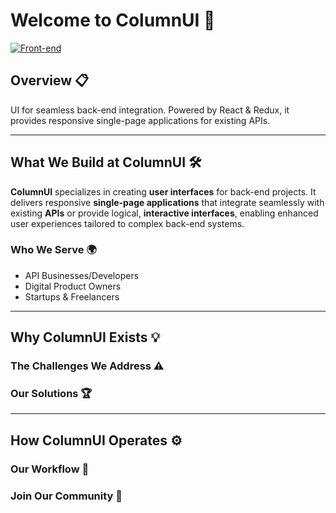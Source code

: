 # Welcome to ColumnUI 🌟

[![Front-end](https://skillicons.dev/icons?i=html,css,js,vite,react,redux)](https://skillicons.dev)

## Overview 📋

UI for seamless back-end integration. Powered by React & Redux, it provides responsive single-page applications for existing APIs.

---

## What We Build at ColumnUI 🛠️

**ColumnUI** specializes in creating **user interfaces** for back-end projects. It delivers responsive **single-page applications** that integrate seamlessly with existing **APIs** or provide logical, **interactive interfaces**, enabling enhanced user experiences tailored to complex back-end systems.  

### Who We Serve 🌍

- API Businesses/Developers
- Digital Product Owners
- Startups & Freelancers

---

## Why ColumnUI Exists 💡

### The Challenges We Address ⚠️

### Our Solutions 🏆

---

## How ColumnUI Operates ⚙️

### Our Workflow 🔄

### Join Our Community 🤝
